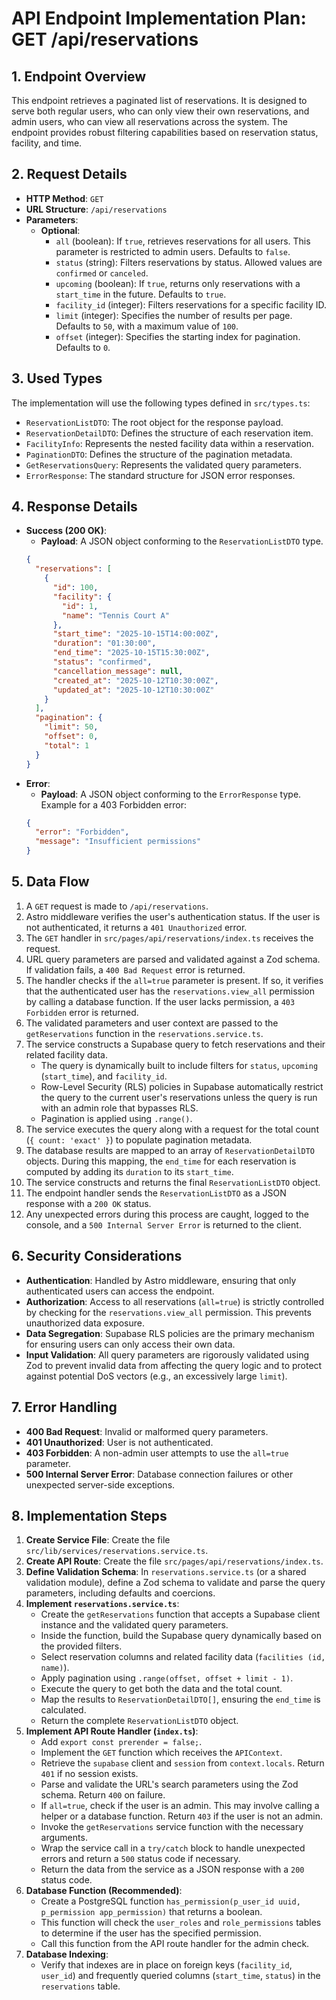 # API Endpoint Implementation Plan: GET /api/reservations

## 1. Endpoint Overview
This endpoint retrieves a paginated list of reservations. It is designed to serve both regular users, who can only view their own reservations, and admin users, who can view all reservations across the system. The endpoint provides robust filtering capabilities based on reservation status, facility, and time.

## 2. Request Details
- **HTTP Method**: `GET`
- **URL Structure**: `/api/reservations`
- **Parameters**:
  - **Optional**:
    - `all` (boolean): If `true`, retrieves reservations for all users. This parameter is restricted to admin users. Defaults to `false`.
    - `status` (string): Filters reservations by status. Allowed values are `confirmed` or `canceled`.
    - `upcoming` (boolean): If `true`, returns only reservations with a `start_time` in the future. Defaults to `true`.
    - `facility_id` (integer): Filters reservations for a specific facility ID.
    - `limit` (integer): Specifies the number of results per page. Defaults to `50`, with a maximum value of `100`.
    - `offset` (integer): Specifies the starting index for pagination. Defaults to `0`.

## 3. Used Types
The implementation will use the following types defined in `src/types.ts`:
- `ReservationListDTO`: The root object for the response payload.
- `ReservationDetailDTO`: Defines the structure of each reservation item.
- `FacilityInfo`: Represents the nested facility data within a reservation.
- `PaginationDTO`: Defines the structure of the pagination metadata.
- `GetReservationsQuery`: Represents the validated query parameters.
- `ErrorResponse`: The standard structure for JSON error responses.

## 4. Response Details
- **Success (200 OK)**:
  - **Payload**: A JSON object conforming to the `ReservationListDTO` type.
  ```json
  {
    "reservations": [
      {
        "id": 100,
        "facility": {
          "id": 1,
          "name": "Tennis Court A"
        },
        "start_time": "2025-10-15T14:00:00Z",
        "duration": "01:30:00",
        "end_time": "2025-10-15T15:30:00Z",
        "status": "confirmed",
        "cancellation_message": null,
        "created_at": "2025-10-12T10:30:00Z",
        "updated_at": "2025-10-12T10:30:00Z"
      }
    ],
    "pagination": {
      "limit": 50,
      "offset": 0,
      "total": 1
    }
  }
  ```
- **Error**:
  - **Payload**: A JSON object conforming to the `ErrorResponse` type. Example for a 403 Forbidden error:
  ```json
  {
    "error": "Forbidden",
    "message": "Insufficient permissions"
  }
  ```

## 5. Data Flow
1.  A `GET` request is made to `/api/reservations`.
2.  Astro middleware verifies the user's authentication status. If the user is not authenticated, it returns a `401 Unauthorized` error.
3.  The `GET` handler in `src/pages/api/reservations/index.ts` receives the request.
4.  URL query parameters are parsed and validated against a Zod schema. If validation fails, a `400 Bad Request` error is returned.
5.  The handler checks if the `all=true` parameter is present. If so, it verifies that the authenticated user has the `reservations.view_all` permission by calling a database function. If the user lacks permission, a `403 Forbidden` error is returned.
6.  The validated parameters and user context are passed to the `getReservations` function in the `reservations.service.ts`.
7.  The service constructs a Supabase query to fetch reservations and their related facility data.
    - The query is dynamically built to include filters for `status`, `upcoming` (`start_time`), and `facility_id`.
    - Row-Level Security (RLS) policies in Supabase automatically restrict the query to the current user's reservations unless the query is run with an admin role that bypasses RLS.
    - Pagination is applied using `.range()`.
8.  The service executes the query along with a request for the total count (`{ count: 'exact' }`) to populate pagination metadata.
9.  The database results are mapped to an array of `ReservationDetailDTO` objects. During this mapping, the `end_time` for each reservation is computed by adding its `duration` to its `start_time`.
10. The service constructs and returns the final `ReservationListDTO` object.
11. The endpoint handler sends the `ReservationListDTO` as a JSON response with a `200 OK` status.
12. Any unexpected errors during this process are caught, logged to the console, and a `500 Internal Server Error` is returned to the client.

## 6. Security Considerations
- **Authentication**: Handled by Astro middleware, ensuring that only authenticated users can access the endpoint.
- **Authorization**: Access to all reservations (`all=true`) is strictly controlled by checking for the `reservations.view_all` permission. This prevents unauthorized data exposure.
- **Data Segregation**: Supabase RLS policies are the primary mechanism for ensuring users can only access their own data.
- **Input Validation**: All query parameters are rigorously validated using Zod to prevent invalid data from affecting the query logic and to protect against potential DoS vectors (e.g., an excessively large `limit`).

## 7. Error Handling
- **400 Bad Request**: Invalid or malformed query parameters.
- **401 Unauthorized**: User is not authenticated.
- **403 Forbidden**: A non-admin user attempts to use the `all=true` parameter.
- **500 Internal Server Error**: Database connection failures or other unexpected server-side exceptions.

## 8. Implementation Steps
1.  **Create Service File**: Create the file `src/lib/services/reservations.service.ts`.
2.  **Create API Route**: Create the file `src/pages/api/reservations/index.ts`.
3.  **Define Validation Schema**: In `reservations.service.ts` (or a shared validation module), define a Zod schema to validate and parse the query parameters, including defaults and coercions.
4.  **Implement `reservations.service.ts`**:
    -   Create the `getReservations` function that accepts a Supabase client instance and the validated query parameters.
    -   Inside the function, build the Supabase query dynamically based on the provided filters.
    -   Select reservation columns and related facility data (`facilities (id, name)`).
    -   Apply pagination using `.range(offset, offset + limit - 1)`.
    -   Execute the query to get both the data and the total count.
    -   Map the results to `ReservationDetailDTO[]`, ensuring the `end_time` is calculated.
    -   Return the complete `ReservationListDTO` object.
5.  **Implement API Route Handler (`index.ts`)**:
    -   Add `export const prerender = false;`.
    -   Implement the `GET` function which receives the `APIContext`.
    -   Retrieve the `supabase` client and `session` from `context.locals`. Return `401` if no session exists.
    -   Parse and validate the URL's search parameters using the Zod schema. Return `400` on failure.
    -   If `all=true`, check if the user is an admin. This may involve calling a helper or a database function. Return `403` if the user is not an admin.
    -   Invoke the `getReservations` service function with the necessary arguments.
    -   Wrap the service call in a `try/catch` block to handle unexpected errors and return a `500` status code if necessary.
    -   Return the data from the service as a JSON response with a `200` status code.
6.  **Database Function (Recommended)**:
    -   Create a PostgreSQL function `has_permission(p_user_id uuid, p_permission app_permission)` that returns a boolean.
    -   This function will check the `user_roles` and `role_permissions` tables to determine if the user has the specified permission.
    -   Call this function from the API route handler for the admin check.
7.  **Database Indexing**:
    -   Verify that indexes are in place on foreign keys (`facility_id`, `user_id`) and frequently queried columns (`start_time`, `status`) in the `reservations` table.
